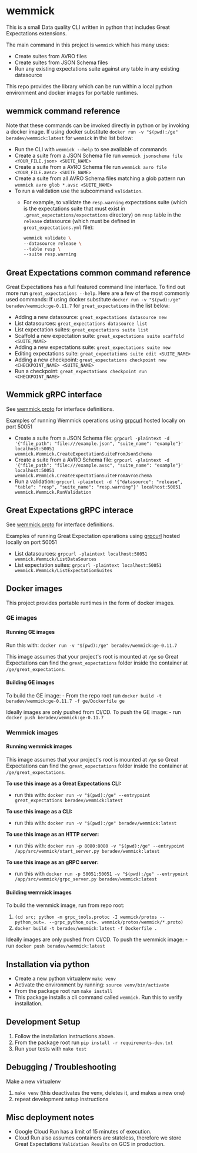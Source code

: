 # wemmick

This is a small Data quality CLI written in python that includes Great Expectations extensions.

The main command in this project is `wemmick` which has many uses:

- Create suites from AVRO files
- Create suites from JSON Schema files
- Run any existing expectations suite against any table in any existing datasource

This repo provides the library which can be run within a local python environment and docker images for portable runtimes.

## wemmick command reference

Note that these commands can be invoked directly in python or by invoking a docker image.
If using docker substitute `docker run -v "$(pwd):/ge" beradev/wemmick:latest` for `wemmick` in the list below:

- Run the CLI with `wemmick --help` to see available of commands
- Create a suite from a JSON Schema file run `wemmick jsonschema file <YOUR_FILE.json> <SUITE_NAME>`
- Create a suite from a AVRO Schema file run `wemmick avro file <YOUR_FILE.avsc> <SUITE_NAME>`
- Create a suite from all AVRO Schema files matching a glob pattern run `wemmick avro glob *.avsc <SUITE_NAME>`
- To run a validation use the subcommand `validation`.
  - For example, to validate the `resp.warning` expectations suite (which is the expectations suite that must exist in `.great_expectations/expectations` directory) on `resp` table in the `release` datasource (which must be defined in `great_expectations.yml` file):

    ```bash
    wemmick validate \
    --datasource release \
    --table resp \
    --suite resp.warning
    ```

## Great Expectations common command reference

Great Expectations has a full featured command line interface.
To find out more run `great_expectations --help`. Here are a few of the most commonly used commands:
If using docker substitute `docker run -v "$(pwd):/ge" beradev/wemmick:ge-0.11.7` for `great_expectations` in the list below:

- Adding a new datasource: `great_expectations datasource new`
- List datasources: `great_expectations datasource list`
- List expectation suites: `great_expectations suite list`
- Scaffold a new expectation suite: `great_expectations suite scaffold <SUITE_NAME>`
- Adding a new expectations suite: `great_expectations suite new`
- Editing expectations suite: `great_expectations suite edit <SUITE_NAME>`
- Adding a new checkpoint: `great_expectations checkpoint new <CHECKPOINT_NAME> <SUITE_NAME>`
- Run a checkpoint: `great_expectations checkpoint run <CHECKPOINT_NAME>`

## Wemmick gRPC interface

See [wemmick.proto]("src/wemmick/protos/wemmick.proto") for interface definitions.

Examples of running Wemmick operations using [grpcurl](https://github.com/fullstorydev/grpcurl) hosted locally on port 50051

- Create a suite from a JSON Schema file: `grpcurl -plaintext -d '{"file_path": "file:///example.json", "suite_name": "example"}' localhost:50051 wemmick.Wemmick.CreateExpectationSuiteFromJsonSchema`
- Create a suite from a AVRO Schema file: `grpcurl -plaintext -d '{"file_path": "file:///example.avsc", "suite_name": "example"}' localhost:50051 wemmick.Wemmick.CreateExpectationSuiteFromAvroSchema`
- Run a validation: `grpcurl -plaintext -d '{"datasource": "release", "table": "resp", "suite_name": "resp.warning"}' localhost:50051 wemmick.Wemmick.RunValidation`

## Great Expectations gRPC interace

See [wemmick.proto]("src/wemmick/protos/wemmick.proto") for interface definitions.

Examples of running Great Expectation operations using [grpcurl](https://github.com/fullstorydev/grpcurl) hosted locally on port 50051

- List datasources: `grpcurl -plaintext localhost:50051 wemmick.Wemmick/ListDataSources`
- List expectation suites: `grpcurl -plaintext localhost:50051 wemmick.Wemmick/ListExpectationSuites`

## Docker images

This project provides portable runtimes in the form of docker images.

### GE images

#### Running GE images

Run this with: `docker run -v "$(pwd):/ge" beradev/wemmick:ge-0.11.7`

This image assumes that your project's root is mounted at `/ge` so Great Expectations can find the `great_expectations` folder inside the container at `/ge/great_expectations`.

#### Building GE images

To build the GE image:
    - From the repo root run `docker build -t beradev/wemmick:ge-0.11.7 -f ge/Dockerfile ge`

Ideally images are only pushed from CI/CD.
To push the GE image:
    - run `docker push beradev/wemmick:ge-0.11.7`

### Wemmick images

#### Running wemmick images

This image assumes that your project's root is mounted at `/ge` so Great Expectations can find the `great_expectations` folder inside the container at `/ge/great_expectations`.

**To use this image as a Great Expectations CLI:**
- run this with: `docker run -v "$(pwd):/ge" --entrypoint great_expectations beradev/wemmick:latest`

**To use this image as a CLI:**
- run this with: `docker run -v "$(pwd):/ge" beradev/wemmick:latest`

**To use this image as an HTTP server:**
- run this with: `docker run -p 8080:8080 -v "$(pwd):/ge" --entrypoint /app/src/wemmick/start_server.py beradev/wemmick:latest`

**To use this image as an gRPC server:**
- run this with `docker run -p 50051:50051 -v "$(pwd):/ge" --entrypoint /app/src/wemmick/grpc_server.py beradev/wemmick:latest`

#### Building wemmick images

To build the wemmick image, run from repo root:
1. `(cd src; python -m grpc_tools.protoc -I wemmick/protos --python_out=. --grpc_python_out=. wemmick/protos/wemmick/*.proto)`
1. `docker build -t beradev/wemmick:latest -f Dockerfile .`

Ideally images are only pushed from CI/CD.
To push the wemmick image:
    - run `docker push beradev/wemmick:latest`

## Installation via python

- Create a new python virtualenv `make venv`
- Activate the environment by running: `source venv/bin/activate`
- From the package root run `make install`
- This package installs a cli command called `wemmick`. Run this to verify installation.

## Development Setup

1. Follow the installation instructions above.
2. From the package root run `pip install -r requirements-dev.txt`
3. Run your tests with `make test`

## Debugging / Troubleshooting

Make a new virtualenv

1. `make venv` (this deactivates the venv, deletes it, and makes a new one)
2. repeat development setup instructions


## Misc deployment notes

- Google Cloud Run has a limit of 15 minutes of execution.
- Cloud Run also assumes containers are stateless, therefore we store Great Expectations `Validation Results` on GCS in production.

